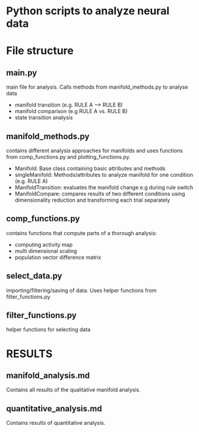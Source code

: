 # Python scripts to analyze neural data

# File structure

## main.py
main file for analysis. Calls methods from manifold_methods.py to analyse data 

* manifold transition (e.g. RULE A --> RULE B)
* manifold comparison (e.g RULE A vs. RULE B)
* state transition analysis
    
## manifold_methods.py
contains different analysis approaches for manifolds and uses functions from comp_functions.py and plotting_functions.py.

* Manifold: Base class containing basic attributes and methods
* singleManifold: Methods/attributes to analyze manifold for one condition (e.g. RULE A)
* ManifoldTransition: evaluates the manifold change e.g during rule switch
* ManifoldCompare:  compares results of two different conditions using dimensionality reduction and transforming each trial separately

## comp_functions.py
contains functions that compute parts of a thorough analysis:

* computing activity map
* multi dimensional scaling
* population vector difference matrix

## select_data.py
importing/filtering/saving of data. Uses helper functions from filter_functions.py
## filter_functions.py
helper functions for selecting data

# RESULTS

## manifold_analysis.md

Contains all results of the qualitative manifold analysis.

## quantitative_analysis.md

Contains results of quantitative analysis.